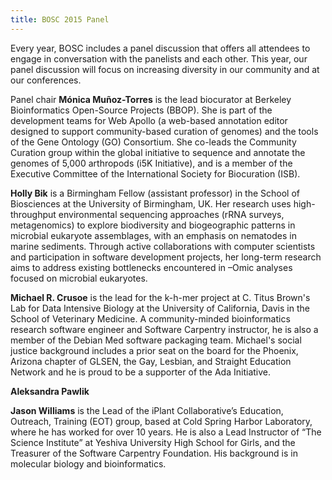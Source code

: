 ```yaml
---
title: BOSC 2015 Panel
---
```


Every year, BOSC includes a panel discussion that offers all attendees
to engage in conversation with the panelists and each other. This year,
our panel discussion will focus on increasing diversity in our community
and at our conferences.

Panel chair **Mónica Muñoz-Torres** is the lead biocurator at Berkeley
Bioinformatics Open-Source Projects (BBOP). She is part of the
development teams for Web Apollo (a web-based annotation editor designed
to support community-based curation of genomes) and the tools of the
Gene Ontology (GO) Consortium. She co-leads the Community Curation group
within the global initiative to sequence and annotate the genomes of
5,000 arthropods (i5K Initiative), and is a member of the Executive
Committee of the International Society for Biocuration (ISB).

**Holly Bik** is a Birmingham Fellow (assistant professor) in the School
of Biosciences at the University of Birmingham, UK. Her research uses
high-throughput environmental sequencing approaches (rRNA surveys,
metagenomics) to explore biodiversity and biogeographic patterns in
microbial eukaryote assemblages, with an emphasis on nematodes in marine
sediments. Through active collaborations with computer scientists and
participation in software development projects, her long-term research
aims to address existing bottlenecks encountered in –Omic analyses
focused on microbial eukaryotes.

**Michael R. Crusoe** is the lead for the k-h-mer project at C. Titus
Brown's Lab for Data Intensive Biology at the University of California,
Davis in the School of Veterinary Medicine. A community-minded
bioinformatics research software engineer and Software Carpentry
instructor, he is also a member of the Debian Med software packaging
team. Michael's social justice background includes a prior seat on the
board for the Phoenix, Arizona chapter of GLSEN, the Gay, Lesbian, and
Straight Education Network and he is proud to be a supporter of the Ada
Initiative.

**Aleksandra Pawlik**

**Jason Williams** is the Lead of the iPlant Collaborative’s Education,
Outreach, Training (EOT) group, based at Cold Spring Harbor Laboratory,
where he has worked for over 10 years. He is also a Lead Instructor of
“The Science Institute” at Yeshiva University High School for Girls, and
the Treasurer of the Software Carpentry Foundation. His background is in
molecular biology and bioinformatics.

